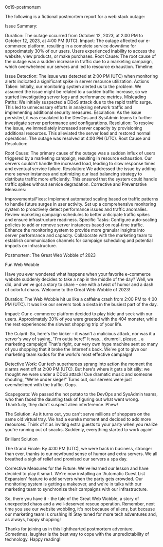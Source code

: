 0x19-postmortem


The following is a fictional postmortem report for a web stack outage:

Issue Summary:

Duration: The outage occurred from October 12, 2023, at 2:00 PM to October 12, 2023, at 4:00 PM (UTC).
Impact: The outage affected our e-commerce platform, resulting in a complete service downtime for approximately 30% of our users. Users experienced inability to access the website, view products, or make purchases.
Root Cause: The root cause of the outage was a sudden increase in traffic due to a marketing campaign, which overwhelmed our servers and led to resource exhaustion.
Timeline:

Issue Detection: The issue was detected at 2:00 PM (UTC) when monitoring alerts indicated a significant spike in server resource utilization.
Actions Taken: Initially, our monitoring system alerted us to the problem. We assumed the issue might be related to a sudden traffic increase, so we started investigating server logs and performance metrics.
Misleading Paths: We initially suspected a DDoS attack due to the rapid traffic surge. This led to unnecessary efforts in analyzing network traffic and implementing additional security measures.
Escalation: As the issue persisted, it was escalated to the DevOps and SysAdmin teams to further investigate server performance and configurations.
Resolution: To resolve the issue, we immediately increased server capacity by provisioning additional resources. This alleviated the server load and restored normal operations. The outage was resolved at 4:00 PM (UTC).
Root Cause and Resolution:

Root Cause: The primary cause of the outage was a sudden influx of users triggered by a marketing campaign, resulting in resource exhaustion. Our servers couldn't handle the increased load, leading to slow response times and eventual service failure.
Resolution: We addressed the issue by adding more server instances and optimizing our load balancing strategy to distribute traffic more efficiently. This ensured that the system could handle traffic spikes without service degradation.
Corrective and Preventative Measures:

Improvements/Fixes:
Implement automated scaling based on traffic patterns to handle future surges in user activity.
Set up a comprehensive monitoring system to proactively detect performance issues and traffic anomalies.
Review marketing campaign schedules to better anticipate traffic spikes and ensure infrastructure readiness.
Specific Tasks:
Configure auto-scaling policies to add or remove server instances based on real-time traffic.
Enhance the monitoring system to provide more granular insights into server performance and capacity.
Collaborate with the marketing team to establish communication channels for campaign scheduling and potential impacts on infrastructure.


Postmortem: The Great Web Wobble of 2023

Fun Web Wobble

Have you ever wondered what happens when your favorite e-commerce website suddenly decides to take a nap in the middle of the day? Well, we did, and we've got a story to share – one with a twist of humor and a dash of colorful chaos. Welcome to the Great Web Wobble of 2023!

Duration: The Web Wobble hit us like a caffeine crash from 2:00 PM to 4:00 PM (UTC). It was like our servers took a siesta in the busiest part of the day.

Impact: Our e-commerce platform decided to play hide and seek with our users. Approximately 30% of you were greeted with the 404 monster, while the rest experienced the slowest shopping trip of your life.

The Culprit: So, here's the kicker - it wasn't a malicious attack, nor was it a server's way of saying, "I'm outta here!" It was... drumroll, please... a marketing campaign! That's right, our very own hype machine sent so many of you shopping that it broke the Internet's back. We've got to give our marketing team kudos for the world's most effective campaign!

Detective Work: Our tech superheroes sprang into action the moment the alarms went off at 2:00 PM (UTC). But here's where it gets a bit silly: we thought we were under a DDoS attack! Cue dramatic music and someone shouting, "We're under siege!" Turns out, our servers were just overwhelmed with the traffic. Oops.

Scapegoats: We passed the hot potato to the DevOps and SysAdmin teams, who then faced the daunting task of figuring out what went wrong. Thankfully, they didn't suspect alien interference. Phew!

The Solution: As it turns out, you can't serve millions of shoppers on the same old virtual tray. We had a eureka moment and decided to add more resources. Think of it as inviting extra guests to your party when you realize you're running out of snacks. Suddenly, everything started to work again!

Brilliant Solution

The Grand Finale: By 4:00 PM (UTC), we were back in business, stronger than ever, thanks to our newfound sense of humor and extra servers. We all breathed a sigh of relief and promised our servers a spa day.

Corrective Measures for the Future: We've learned our lesson and have decided to play it smart. We're now installing an 'Automatic Guest List Expansion' feature to add servers when the party gets crowded. Our monitoring system is getting a makeover, and we're in talks with our marketing team to synchronize their campaigns with our infrastructure.

So, there you have it - the tale of the Great Web Wobble, a story of unexpected chaos and a well-deserved rescue operation. Remember, next time you see our website wobbling, it's not because of aliens, but because our marketing team is crushing it! Stay tuned for more tech adventures and, as always, happy shopping!

Thanks for joining us in this lighthearted postmortem adventure. Sometimes, laughter is the best way to cope with the unpredictability of technology. Happy reading!
